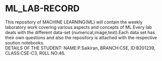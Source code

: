 # ML_LAB-RECORD
This  repository of MACHINE LEARNING(ML) will contain the weekly laboratory work covering various aspects and concepts of ML.Every lab  deals with the different data-set (numerical,image,text).Each data set has their own questions and also the repository is attached with the  respective soution notebooks.   
DETAILS OF THE STUDENT:
NAME:P.Saikiran,
BRANCH:CSE,
ID:B201239,
CLASS:CSE-C3,
R0LL NO:46.
